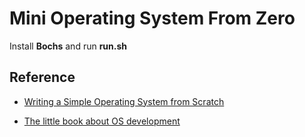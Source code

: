 # Mini Operating System From Zero

Install **Bochs** and run **run.sh**

## Reference

* [Writing a Simple Operating System from Scratch](https://www.cs.bham.ac.uk/~exr/lectures/opsys/10_11/lectures/os-dev.pdf)

* [The little book about OS development
](https://littleosbook.github.io/)
